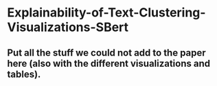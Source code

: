 # Explainability-of-Text-Clustering-Visualizations-SBert

## Put all the stuff we could not add to the paper here (also with the different visualizations and tables).
